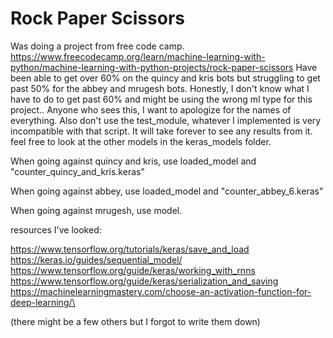 # Rock Paper Scissors

Was doing a project from free code camp. https://www.freecodecamp.org/learn/machine-learning-with-python/machine-learning-with-python-projects/rock-paper-scissors
Have been able to get over 60% on the quincy and kris bots but struggling to get past 50% for the abbey and mrugesh bots. Honestly, I don't know what I have to do to get past 60% and might be using the wrong ml type for this project.. Anyone who sees this, I want to apologize for the names of everything. Also don't use the test_module, whatever I implemented is very incompatible with that script. It will take forever to see any results from it. feel free to look at the other models in the keras_models folder.


When going against quincy and kris, use loaded_model and "counter_quincy_and_kris.keras" 

When going against abbey, use loaded_model and "counter_abbey_6.keras"

When going against mrugesh, use model.






resources I've looked:

https://www.tensorflow.org/tutorials/keras/save_and_load
https://keras.io/guides/sequential_model/
https://www.tensorflow.org/guide/keras/working_with_rnns
https://www.tensorflow.org/guide/keras/serialization_and_saving
https://machinelearningmastery.com/choose-an-activation-function-for-deep-learning/\

(there might be a few others but I forgot to write them down)
